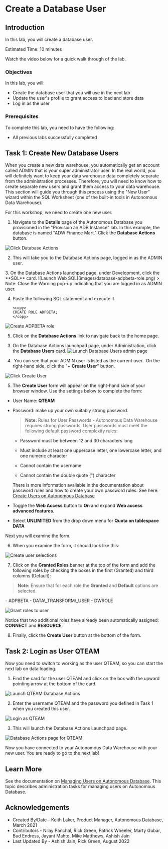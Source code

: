 ﻿
# Create a Database User

## Introduction

In this lab, you will create a database user.

Estimated Time: 10 minutes

Watch the video below for a quick walk through of the lab.

[](youtube:het5eBAOa3E)

### Objectives

In this lab, you will:

- Create the database user that you will use in the next lab
- Update the user's profile to grant access to load and store data
- Log in as the user

### Prerequisites

To complete this lab, you need to have the following:

- All previous labs successfully completed

## Task 1: Create New Database Users

When you create a new data warehouse, you automatically get an account called ADMIN that is your super administrator user. In the real world, you will definitely want to keep your data warehouse data completely separate from the administration processes. Therefore, you will need to know how to create separate new users and grant them access to your data warehouse. This section will guide you through this process using the "New User" wizard within the SQL Worksheet (one of the built-in tools in Autonomous Data Warehouse).

For this workshop, we need to create one new user.

1. Navigate to the **Details** page of the Autonomous Database you provisioned in the "Provision an ADB Instance" lab. In this example, the database is named "ADW Finance Mart." Click the **Database Actions** button.

  ![Click Database Actions](images/click-database-actions-button.png)

2. This will take you to the Database Actions page, logged in as the ADMIN user.

  <if type="BETA">
3. On the Database Actions launchpad page, under Development, click the **SQL** card.
  ![Launch Web SQL](images/database-adpbeta-role.png)
> Note: Close the Warning pop-up indicating that you are logged in as ADMIN user.

4. Paste the following SQL statement and execute it.
    ````
    <copy>
    CREATE ROLE ADPBETA;
    </copy>
    ````
  ![Create ADPBETA role](images/database-create-adpbeta-role.png)

5. Click on the **Database Actions** link to navigate back to the home page.
  </if>

3. On the Database Actions launchpad page, under Administration, click the **Database Users** card.
  ![Launch Database Users admin page](images/database-users.png)

4.  You can see that your ADMIN user is listed as the current user.  On the right-hand side, click the "+ **Create User**" button.

  ![Click Create User](images/create-user.png)

5. The **Create User** form will appear on the right-hand side of your browser window. Use the settings below to complete the form:

 - User Name: **QTEAM**
 - Password: make up your own suitably strong password.

    > **Note:** Rules for User Passwords - Autonomous Data Warehouse requires strong passwords. User passwords must meet the following default password complexity rules:

    - Password must be between 12 and 30 characters long

    - Must include at least one uppercase letter, one lowercase letter, and one numeric character

    - Cannot contain the username

    - Cannot contain the double quote (") character

    There is more information available in the documentation about password rules and how to create your own password rules. See here: [Create Users on Autonomous Database](https://docs.oracle.com/en/cloud/paas/autonomous-database/adbsa/manage-users-create.html#GUID-B5846072-995B-4B81-BDCB-AF530BC42847)

  - Toggle the **Web Access** button to **On** and expand **Web access advanced features**.
  - Select **UNLIMITED** from the drop down menu for **Quota on tablespace DATA**

  Next you will examine the form.

6. When you examine the form, it should look like this:

  ![Create user selections](images/create-user-dialog.png)

7.  Click on the **Granted Roles** banner at the top of the form and add the following roles by checking the boxes in the first (Granted) and third columns (Default):
  > **Note:** Ensure that for each role the **Granted** and **Default** options are selected.

  <if type=“BETA”>
  - ADPBETA
  </if>
  - DATA\_TRANSFORM\_USER
  - DWROLE

  ![Grant roles to user](images/dwrole.png)

  Notice that two additional roles have already been automatically assigned: **CONNECT** and **RESOURCE**.  

8.  Finally, click the **Create User** button at the bottom of the form.

## Task 2: Login as User QTEAM

Now you need to switch to working as the user QTEAM, so you can start the next lab on data loading.

1. Find the card for the user QTEAM and click on the box with the upward pointing arrow at the bottom of the card.

  ![Launch QTEAM Database Actions](images/click-qteam.png)

2. Enter the username QTEAM and the password you defined in Task 1 when you created this user.

  ![Login as QTEAM](images/qteam-login.png)

3. This will launch the Database Actions Launchpad page.

  ![Database Actions page for QTEAM](images/database-actions-launchpad.png)


Now you have connected to your Autonomous Data Warehouse with your new user. You are ready to go to the next lab!

## Learn More

See the documentation on [Managing Users on Autonomous Database](https://docs.oracle.com/en/cloud/paas/autonomous-database/adbsa/manage.html#GUID-AD7ACC07-AAF7-482A-8845-9C726B1BA86D). This topic describes administration tasks for managing users on Autonomous Database.

## Acknowledgements

- Created By/Date - Keith Laker, Product Manager, Autonomous Database, March 2021
- Contributors - Nilay Panchal, Rick Green, Patrick Wheeler, Marty Gubar, Bud Endress, Jayant Mahto, Mike Matthews, Ashish Jain
- Last Updated By - Ashish Jain, Rick Green, August 2022

